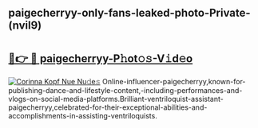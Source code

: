 ## paigecherryy-only-fans​-leaked-photo​-Private-(nvil9)


# <h2><a href="https://mediaupload.pro?title=paigecherryy&ref=git">🔗👉 🔴 paigecherryy-P𝚑ot𝚘𝚜-V𝚒d𝚎o</a></h2>

[![Corinna Kopf Nue Nu𝚍e𝚜](https://i.imgur.com/0qMVB7G.gif)](https://mediaupload.pro?title=paigecherryy&ref=git)
Online-influencer-paigecherryy,known-for-publishing-dance-and-lifestyle-content,-including-performances-and-vlogs-on-social-media-platforms.Brilliant-ventriloquist-assistant-paigecherryy,celebrated-for-their-exceptional-abilities-and-accomplishments-in-assisting-ventriloquists.  